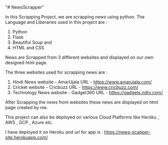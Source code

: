 "# NewsScrapper" 

In this Scrapping Project, we are scrapping news using python. The Language and Liberaries used in this project are :
1. Python      
2. Flask     
3. Beautiful Soup    and     
4. HTML and CSS    


News are Scrapped from 3 different websites and displayed on our own designed html page.

The three websites used for scrapping news are :

1. Hindi News website - AmarUjala URL - https://www.amarujala.com/
2. Cricket website - Cricbuzz URL - https://www.cricbuzz.com/
3. Technology News website - Gadget360 URL - https://gadgets.ndtv.com/

After Scrapping the news from websites these news are displayed on html page created by me.

This project can also be deployed on various Cloud Platforms like Heroku , AWS , GCP , Azure etc.

I have deployed it on Heroku and url for app is : https://news-scapper-site.herokuapp.com/


